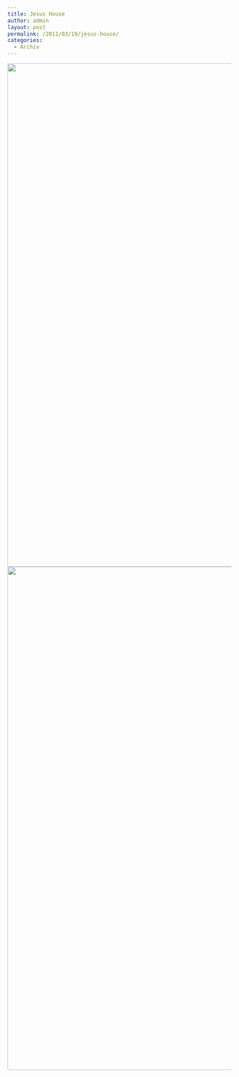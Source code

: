 ```yaml
---
title: Jesus House
author: admin
layout: post
permalink: /2011/03/19/jesus-house/
categories:
  - Archiv
---
```

[<img src="http://www.ekg-heidelsheim.de/wp-content/uploads/2011/03/jesus_house.png" alt="" title="jesus_house" width="800" height="1132" class="aligncenter size-full wp-image-523" />][1]  
[<img src="http://www.ekg-heidelsheim.de/wp-content/uploads/2011/03/jesus_house1.png" alt="" title="jesus_house1" width="800" height="1132" class="aligncenter size-full wp-image-525" />][2]

 [1]: http://www.ekg-heidelsheim.de/wp-content/uploads/2011/03/jesus_house.png
 [2]: http://www.ekg-heidelsheim.de/wp-content/uploads/2011/03/jesus_house1.png